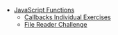- [JavaScript Functions](JavaScriptFunctions/README.md)
    - [Callbacks Individual Exercises](CallbacksIndividualExercises.md)
    - [File Reader Challenge](FileReaderChallenge.md)